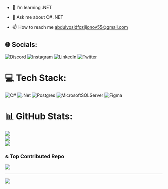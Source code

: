 - 🌱 I’m learning .NET

- 💬 Ask me about C# .NET

- 📫 How to reach me abdulvosidfoziljonov55@gmail.com
## 🌐 Socials:
[![Discord](https://img.shields.io/badge/Discord-%237289DA.svg?logo=discord&logoColor=white)](https://discord.gg/Abdulvosid#3389) [![Instagram](https://img.shields.io/badge/Instagram-%23E4405F.svg?logo=Instagram&logoColor=white)](https://instagram.com/foziljonov777) [![LinkedIn](https://img.shields.io/badge/LinkedIn-%230077B5.svg?logo=linkedin&logoColor=white)](https://linkedin.com/in/foziljonov7) [![Twitter](https://img.shields.io/badge/Twitter-%231DA1F2.svg?logo=Twitter&logoColor=white)](https://twitter.com/foziljonov7) 

# 💻 Tech Stack:
![C#](https://img.shields.io/badge/c%23-%23239120.svg?style=for-the-badge&logo=c-sharp&logoColor=white) ![.Net](https://img.shields.io/badge/.NET-5C2D91?style=for-the-badge&logo=.net&logoColor=white) ![Postgres](https://img.shields.io/badge/postgres-%23316192.svg?style=for-the-badge&logo=postgresql&logoColor=white) ![MicrosoftSQLServer](https://img.shields.io/badge/Microsoft%20SQL%20Sever-CC2927?style=for-the-badge&logo=microsoft%20sql%20server&logoColor=white) 	![Figma](https://img.shields.io/badge/figma-%23F24E1E.svg?style=for-the-badge&logo=figma&logoColor=white)
# 📊 GitHub Stats:
![](https://github-readme-stats.vercel.app/api?username=foziljonov7&theme=radical&hide_border=false&include_all_commits=false&count_private=true)<br/>
![](https://github-readme-streak-stats.herokuapp.com/?user=foziljonov7&theme=radical&hide_border=false)<br/>
![](https://github-readme-stats.vercel.app/api/top-langs/?username=foziljonov7&theme=radical&hide_border=false&include_all_commits=false&count_private=true&layout=compact)

### 🔝 Top Contributed Repo
![](https://github-contributor-stats.vercel.app/api?username=foziljonov7&limit=5&theme=discord&combine_all_yearly_contributions=true)

---
[![](https://visitcount.itsvg.in/api?id=foziljonov7&icon=0&color=0)](https://visitcount.itsvg.in)

<!-- Proudly created with GPRM ( https://gprm.itsvg.in ) -->
